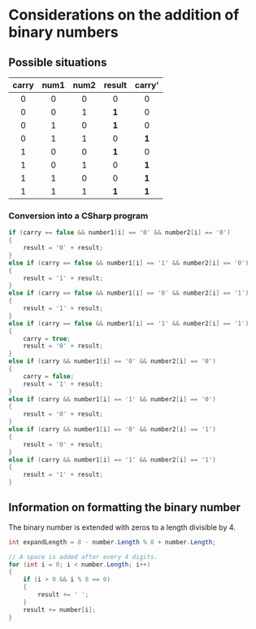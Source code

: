 # Considerations on the addition of binary numbers

## Possible situations

| carry  |  num1  |  num2  | result | carry' |
| :----: | :----: | :----: | :----: | :----: |
|   0    |    0   |    0   |    0   |    0   |
|   0    |    0   |    1   |  **1** |    0   |
|   0    |    1   |    0   |  **1** |    0   |
|   0    |    1   |    1   |    0   |  **1** |
|   1    |    0   |    0   |  **1** |    0   |
|   1    |    0   |    1   |    0   |  **1** |
|   1    |    1   |    0   |    0   |  **1** |
|   1    |    1   |    1   |  **1** |  **1** |

### Conversion into a CSharp program

```csharp
if (carry == false && number1[i] == '0' && number2[i] == '0')
{
    result = '0' + result;
}
else if (carry == false && number1[i] == '1' && number2[i] == '0')
{
    result = '1' + result;
}
else if (carry == false && number1[i] == '0' && number2[i] == '1')
{
    result = '1' + result;
}
else if (carry == false && number1[i] == '1' && number2[i] == '1')
{
    carry = true;
    result = '0' + result;
}
else if (carry && number1[i] == '0' && number2[i] == '0')
{
    carry = false;
    result = '1' + result;
}
else if (carry && number1[i] == '1' && number2[i] == '0')
{
    result = '0' + result;
}
else if (carry && number1[i] == '0' && number2[i] == '1')
{
    result = '0' + result;
}
else if (carry && number1[i] == '1' && number2[i] == '1')
{
    result = '1' + result;
}
```

## Information on formatting the binary number

The binary number is extended with zeros to a length divisible by 4.

```csharp
int expandLength = 8 - number.Length % 8 + number.Length;

// A space is added after every 4 digits.
for (int i = 0; i < number.Length; i++)
{
    if (i > 0 && i % 8 == 0)
    {
        result += ' ';
    }
    result += number[i];
}
```
